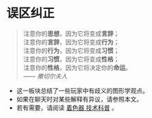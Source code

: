 # 误区纠正

> 注意你的**思想**，因为它将变成**言辞**；  
> 注意你的**言辞**，因为它将变成**行为**；  
> 注意你的**行为**，因为它将变成**习惯**；  
> 注意你的**习惯**，因为它将变成**性格**；  
> 注意你的**性格**，因为它将决定你的**命运**。  
> —— *撒切尔夫人*

- 这一板块总结了一些玩家中有歧义的图形学观点。
- 如果在聊天时对某些解释有异议，请参照本文。
- 若有需要，请阅读 [着色器 技术科普](../shaders-advanced.md) 。
